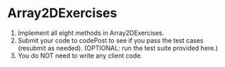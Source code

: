 # Array2DExercises

1. Implement all eight methods in Array2DExercises.
2. Submit your code to codePost to see if you pass the test cases (resubmit as needed).
(OPTIONAL: run the test suite provided here.)
3. You do NOT need to write any client code.

